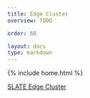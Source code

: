 ```yaml
---
title: Edge Cluster
overview: TODO

order: 60

layout: docs
type: markdown
---
```

{% include home.html %}


[SLATE Edge Cluster](https://docs.google.com/document/d/1tDWsV5EN7ZJP3UlJ3qxSrhK0Sp-f-9Qv7cL2guCkRgM/edit#bookmark=id.dhg1gnz8rccm)
